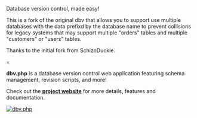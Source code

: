 Database version control, made easy!

This is a fork of the original dbv that allows you to support use multiple databases with the data prefixd by the database name to prevent collisions for legacy systems that may support multiple "orders" tables and multiple "customers" or "users" tables.

Thanks to the initial fork from SchizoDuckie.

=

**dbv.php** is a database version control web application featuring schema management, revision scripts, and more!

Check out the **[project website](http://dbv.vizuina.com)** for more details, features and documentation.

[![dbv.php](http://dbv.vizuina.com/img/screenshot-main.png)](http://dbv.vizuina.com)
